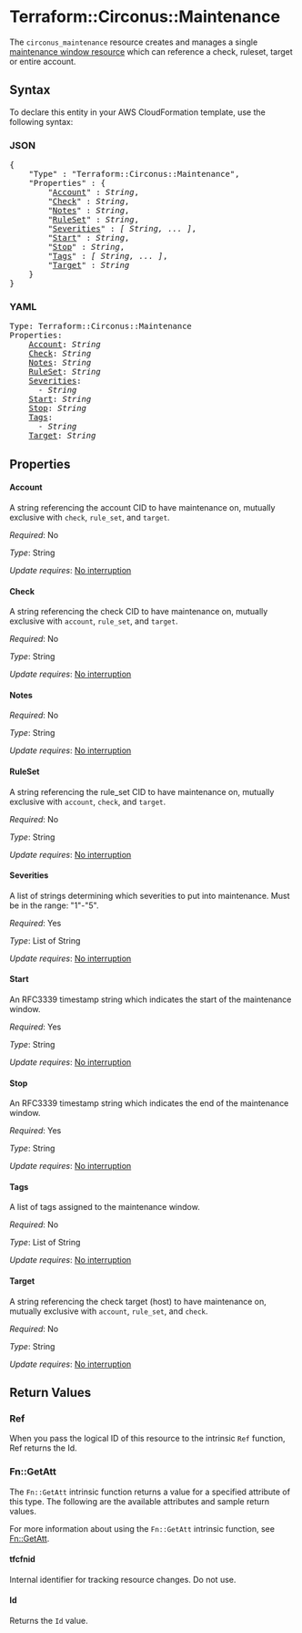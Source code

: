 # Terraform::Circonus::Maintenance

The ``circonus_maintenance`` resource creates and manages a
single [maintenance window resource](https://login.circonus.com/resources/docs/user/Alerting/Maintenance.html)
which can reference a check, ruleset, target or entire account.

## Syntax

To declare this entity in your AWS CloudFormation template, use the following syntax:

### JSON

<pre>
{
    "Type" : "Terraform::Circonus::Maintenance",
    "Properties" : {
        "<a href="#account" title="Account">Account</a>" : <i>String</i>,
        "<a href="#check" title="Check">Check</a>" : <i>String</i>,
        "<a href="#notes" title="Notes">Notes</a>" : <i>String</i>,
        "<a href="#ruleset" title="RuleSet">RuleSet</a>" : <i>String</i>,
        "<a href="#severities" title="Severities">Severities</a>" : <i>[ String, ... ]</i>,
        "<a href="#start" title="Start">Start</a>" : <i>String</i>,
        "<a href="#stop" title="Stop">Stop</a>" : <i>String</i>,
        "<a href="#tags" title="Tags">Tags</a>" : <i>[ String, ... ]</i>,
        "<a href="#target" title="Target">Target</a>" : <i>String</i>
    }
}
</pre>

### YAML

<pre>
Type: Terraform::Circonus::Maintenance
Properties:
    <a href="#account" title="Account">Account</a>: <i>String</i>
    <a href="#check" title="Check">Check</a>: <i>String</i>
    <a href="#notes" title="Notes">Notes</a>: <i>String</i>
    <a href="#ruleset" title="RuleSet">RuleSet</a>: <i>String</i>
    <a href="#severities" title="Severities">Severities</a>: <i>
      - String</i>
    <a href="#start" title="Start">Start</a>: <i>String</i>
    <a href="#stop" title="Stop">Stop</a>: <i>String</i>
    <a href="#tags" title="Tags">Tags</a>: <i>
      - String</i>
    <a href="#target" title="Target">Target</a>: <i>String</i>
</pre>

## Properties

#### Account

A string referencing the account CID to have maintenance on, mutually exclusive
with `check`, `rule_set`, and `target`.

_Required_: No

_Type_: String

_Update requires_: [No interruption](https://docs.aws.amazon.com/AWSCloudFormation/latest/UserGuide/using-cfn-updating-stacks-update-behaviors.html#update-no-interrupt)

#### Check

A string referencing the check CID to have maintenance on, mutually exclusive
with `account`, `rule_set`, and `target`.

_Required_: No

_Type_: String

_Update requires_: [No interruption](https://docs.aws.amazon.com/AWSCloudFormation/latest/UserGuide/using-cfn-updating-stacks-update-behaviors.html#update-no-interrupt)

#### Notes

_Required_: No

_Type_: String

_Update requires_: [No interruption](https://docs.aws.amazon.com/AWSCloudFormation/latest/UserGuide/using-cfn-updating-stacks-update-behaviors.html#update-no-interrupt)

#### RuleSet

A string referencing the rule_set CID to have maintenance on, mutually exclusive
with `account`, `check`, and `target`.

_Required_: No

_Type_: String

_Update requires_: [No interruption](https://docs.aws.amazon.com/AWSCloudFormation/latest/UserGuide/using-cfn-updating-stacks-update-behaviors.html#update-no-interrupt)

#### Severities

A list of strings determining which severities to put into maintenance.
Must be in the range: "1"-"5".

_Required_: Yes

_Type_: List of String

_Update requires_: [No interruption](https://docs.aws.amazon.com/AWSCloudFormation/latest/UserGuide/using-cfn-updating-stacks-update-behaviors.html#update-no-interrupt)

#### Start

An RFC3339 timestamp string which indicates the start of the maintenance window.

_Required_: Yes

_Type_: String

_Update requires_: [No interruption](https://docs.aws.amazon.com/AWSCloudFormation/latest/UserGuide/using-cfn-updating-stacks-update-behaviors.html#update-no-interrupt)

#### Stop

An RFC3339 timestamp string which indicates the end of the maintenance window.

_Required_: Yes

_Type_: String

_Update requires_: [No interruption](https://docs.aws.amazon.com/AWSCloudFormation/latest/UserGuide/using-cfn-updating-stacks-update-behaviors.html#update-no-interrupt)

#### Tags

A list of tags assigned to the maintenance window.

_Required_: No

_Type_: List of String

_Update requires_: [No interruption](https://docs.aws.amazon.com/AWSCloudFormation/latest/UserGuide/using-cfn-updating-stacks-update-behaviors.html#update-no-interrupt)

#### Target

A string referencing the check target (host) to have maintenance on, mutually exclusive
with `account`, `rule_set`, and `check`.

_Required_: No

_Type_: String

_Update requires_: [No interruption](https://docs.aws.amazon.com/AWSCloudFormation/latest/UserGuide/using-cfn-updating-stacks-update-behaviors.html#update-no-interrupt)

## Return Values

### Ref

When you pass the logical ID of this resource to the intrinsic `Ref` function, Ref returns the Id.

### Fn::GetAtt

The `Fn::GetAtt` intrinsic function returns a value for a specified attribute of this type. The following are the available attributes and sample return values.

For more information about using the `Fn::GetAtt` intrinsic function, see [Fn::GetAtt](https://docs.aws.amazon.com/AWSCloudFormation/latest/UserGuide/intrinsic-function-reference-getatt.html).

#### tfcfnid

Internal identifier for tracking resource changes. Do not use.

#### Id

Returns the <code>Id</code> value.

